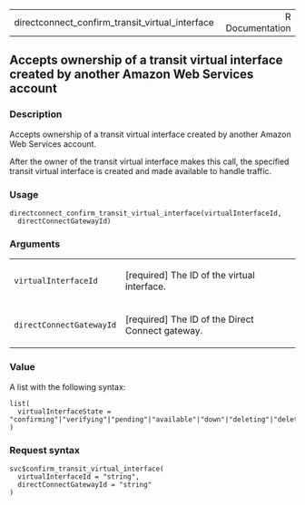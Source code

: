 <table style="width: 100%;">
<tbody>
<tr class="odd">
<td>directconnect_confirm_transit_virtual_interface</td>
<td style="text-align: right;">R Documentation</td>
</tr>
</tbody>
</table>

## Accepts ownership of a transit virtual interface created by another Amazon Web Services account

### Description

Accepts ownership of a transit virtual interface created by another
Amazon Web Services account.

After the owner of the transit virtual interface makes this call, the
specified transit virtual interface is created and made available to
handle traffic.

### Usage

    directconnect_confirm_transit_virtual_interface(virtualInterfaceId,
      directConnectGatewayId)

### Arguments

<table>
<colgroup>
<col style="width: 35%" />
<col style="width: 65%" />
</colgroup>
<tbody>
<tr class="odd">
<td><code
id="directconnect_confirm_transit_virtual_interface_:_virtualInterfaceId">virtualInterfaceId</code></td>
<td><p>[required] The ID of the virtual interface.</p></td>
</tr>
<tr class="even">
<td><code
id="directconnect_confirm_transit_virtual_interface_:_directConnectGatewayId">directConnectGatewayId</code></td>
<td><p>[required] The ID of the Direct Connect gateway.</p></td>
</tr>
</tbody>
</table>

### Value

A list with the following syntax:

    list(
      virtualInterfaceState = "confirming"|"verifying"|"pending"|"available"|"down"|"deleting"|"deleted"|"rejected"|"unknown"
    )

### Request syntax

    svc$confirm_transit_virtual_interface(
      virtualInterfaceId = "string",
      directConnectGatewayId = "string"
    )
